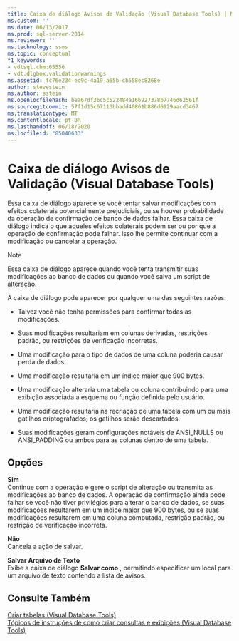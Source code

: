 ```yaml
---
title: Caixa de diálogo Avisos de Validação (Visual Database Tools) | Microsoft Docs
ms.custom: ''
ms.date: 06/13/2017
ms.prod: sql-server-2014
ms.reviewer: ''
ms.technology: ssms
ms.topic: conceptual
f1_keywords:
- vdtsql.chm:65556
- vdt.dlgbox.validationwarnings
ms.assetid: fc76e234-ec9c-4a19-a65b-cb558ec8268e
author: stevestein
ms.author: sstein
ms.openlocfilehash: bea67df36c5c522484a166927378b7746d62561f
ms.sourcegitcommit: 57f1d15c67113bbadd40861b886d6929aacd3467
ms.translationtype: MT
ms.contentlocale: pt-BR
ms.lasthandoff: 06/18/2020
ms.locfileid: "85040633"
---
```

# <a name="validation-warnings-dialog-box-visual-database-tools"></a>Caixa de diálogo Avisos de Validação (Visual Database Tools)
  Essa caixa de diálogo aparece se você tentar salvar modificações com efeitos colaterais potencialmente prejudiciais, ou se houver probabilidade da operação de confirmação de banco de dados falhar. Essa caixa de diálogo indica o que aqueles efeitos colaterais podem ser ou por que a operação de confirmação pode falhar. Isso lhe permite continuar com a modificação ou cancelar a operação.  
  
> [!NOTE]  
>  Essa caixa de diálogo aparece quando você tenta transmitir suas modificações ao banco de dados ou quando você salva um script de alteração.  
  
 A caixa de diálogo pode aparecer por qualquer uma das seguintes razões:  
  
-   Talvez você não tenha permissões para confirmar todas as modificações.  
  
-   Suas modificações resultariam em colunas derivadas, restrições padrão, ou restrições de verificação incorretas.  
  
-   Uma modificação para o tipo de dados de uma coluna poderia causar perda de dados.  
  
-   Uma modificação resultaria em um índice maior que 900 bytes.  
  
-   Uma modificação alteraria uma tabela ou coluna contribuindo para uma exibição associada a esquema ou função definida pelo usuário.  
  
-   Uma modificação resultaria na recriação de uma tabela com um ou mais gatilhos criptografados; os gatilhos serão descartados.  
  
-   Suas modificações geram configurações notáveis de ANSI_NULLS ou ANSI_PADDING ou ambos para as colunas dentro de uma tabela.  
  
## <a name="options"></a>Opções  
 **Sim**  
 Continue com a operação e gere o script de alteração ou transmita as modificações ao banco de dados. A operação de confirmação ainda pode falhar se você não tiver privilégios para alterar o banco de dados, se suas modificações resultarem em um índice maior que 900 bytes, ou se suas modificações resultarem em uma coluna computada, restrição padrão, ou restrição de verificação incorreta.  
  
 **Não**  
 Cancela a ação de salvar.  
  
 **Salvar Arquivo de Texto**  
 Exibe a caixa de diálogo **Salvar como** , permitindo especificar um local para um arquivo de texto contendo a lista de avisos.  
  
## <a name="see-also"></a>Consulte Também  
 [Criar tabelas &#40;Visual Database Tools&#41;](visual-database-tools.md)   
 [Tópicos de instruções de como criar consultas e exibições &#40;Visual Database Tools&#41;](design-queries-and-views-how-to-topics-visual-database-tools.md)  
  
  
